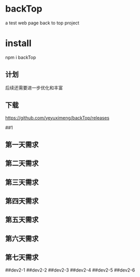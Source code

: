 # backTop
a test web page back to top project

# install
npm i backTop 

## 计划
后续还需要进一步优化和丰富

## 下载
https://github.com/yeyuximeng/backTop/releases


##1
## 第一天需求
## 第二天需求
## 第三天需求
## 第四天需求
## 第五天需求
## 第六天需求
## 第七天需求
##dev2-1
##dev2-2
##dev2-3
##dev2-4
##dev2-5
##dev2-6